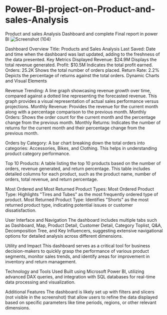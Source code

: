 # Power-BI-project-on-Product-and-sales-Analysis
Product and sales Analysis Dashboard and complete Final report in power BI
![Screenshot (104)](https://github.com/user-attachments/assets/76e162e5-d266-4b86-99aa-be1077c8ecdf)

Dashboard Overview
Title: Products and Sales Analysis
Last Saved: Date and time when the dashboard was last updated, adding to the freshness of the data presented.
Key Metrics Displayed
Revenue: $24.9M
Displays the total revenue generated.
Profit: $10.5M
Indicates the total profit earned.
Orders: 25.2K
Shows the total number of orders placed.
Return Rate: 2.2%
Depicts the percentage of returns against the total orders.
Dynamic Charts and Visual Elements

Revenue Trending:
A line graph showcasing revenue growth over time, compared against a dotted line representing the forecasted revenue. This graph provides a visual representation of actual sales performance versus projections.
Monthly Revenue: Provides the revenue for the current month along with a percentage comparison to the previous month.
Monthly Orders: Shows the order count for the current month and the percentage change from the previous month.
Monthly Returns: Indicates the number of returns for the current month and their percentage change from the previous month.


Orders by Category:
A bar chart breaking down the total orders into categories: Accessories, Bikes, and Clothing. This helps in understanding product category performance.

Top 10 Products:
A table listing the top 10 products based on the number of orders, revenue generated, and return percentage. This table includes detailed columns for each product, such as the product name, number of orders, total revenue, and return percentage.

Most Ordered and Most Returned Product Types:
Most Ordered Product Type: Highlights "Tires and Tubes" as the most frequently ordered type of product.
Most Returned Product Type: Identifies "Shorts" as the most returned product type, indicating potential issues or customer dissatisfaction.

User Interface and Navigation
The dashboard includes multiple tabs such as Dashboard, Map, Product Detail, Customer Detail, Category Toplist, Q&A, Decomposition Tree, and Key Influencers, suggesting extensive navigational options for detailed analysis across different dimensions.

Utility and Impact
This dashboard serves as a critical tool for business decision-makers to quickly grasp the performance of various product segments, monitor sales trends, and identify areas for improvement in inventory and return management.

Technology and Tools Used
Built using Microsoft Power BI, utilizing advanced DAX queries, and integration with SQL databases for real-time data processing and visualization.

Additional Features
The dashboard is likely set up with filters and slicers (not visible in the screenshot) that allow users to refine the data displayed based on specific parameters like time periods, regions, or other relevant dimensions.
